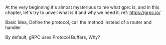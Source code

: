 At the very beginning it's almost mysterious to me what gprc is, and in this chapter, let's try to unveil what is it and why we need it.
ref: https://grpc.io/

Basic Idea,
Define the protocol, call the method instead of a router and handler

By default, gRPC uses Protocol Buffers,
Why?

